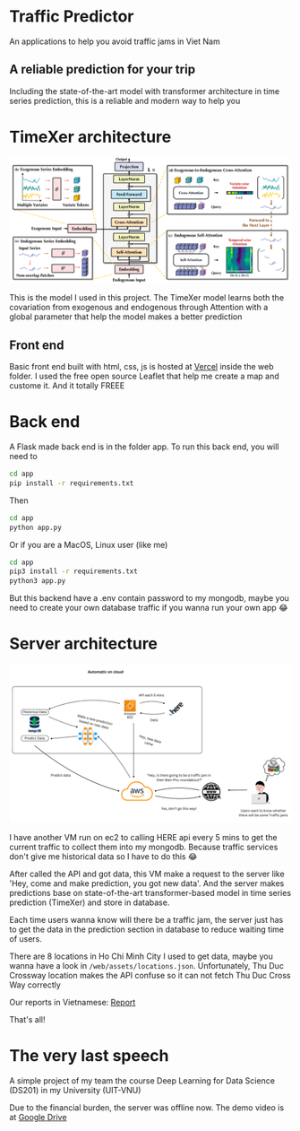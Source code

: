 # Traffic Predictor
 
 An applications to help you avoid traffic jams in Viet Nam

 ## A reliable prediction for your trip

Including the state-of-the-art model with transformer architecture in time series prediction, this is a reliable and modern way to help you

# TimeXer architecture

![TimeXer architecture](/image/timexer_architecture.png)

This is the model I used in this project. The TimeXer model learns both the covariation from exogenous and endogenous through Attention with a global parameter that help the model makes a better prediction 

## Front end
Basic front end built with html, css, js is hosted at [Vercel](https://traffic-predictor-one.vercel.app/) inside the web folder. I used the free open source Leaflet that help me create a map and custome it. And it totally FREEE

# Back end
A Flask made back end is in the folder app. To run this back end, you will need to 

```bash
cd app
pip install -r requirements.txt
```

Then

```bash
cd app
python app.py
```

Or if you are a MacOS, Linux user (like me) 

```bash
cd app
pip3 install -r requirements.txt
python3 app.py
```

But this backend have a .env contain password to my mongodb, maybe you need to create your own database traffic if you wanna run your own app :joy:

# Server architecture
![Architecture of back end](image/architecture.png)

I have another VM run on ec2 to calling HERE api every 5 mins to get the current traffic to collect them into my mongodb. Because traffic services don't give me historical data so I have to do this :joy:

After called the API and got data, this VM make a request to the server like 'Hey, come and make prediction, you got new data'. And the server makes predictions base on state-of-the-art transformer-based model in time series prediction (TimeXer) and store in database.

Each time users wanna know will there be a traffic jam, the server just has to get the data in the prediction section in database to reduce waiting time of users.

There are 8 locations in Ho Chi Minh City I used to get data, maybe you wanna have a look in ```/web/assets/locations.json```. Unfortunately, Thu Duc Crossway location makes the API confuse so it can not fetch Thu Duc Cross Way correctly

Our reports in Vietnamese: [Report](Report.pdf)

That's all! 

# The very last speech

A simple project of my team the course Deep Learning for Data Science (DS201) in my University (UIT-VNU)

Due to the financial burden, the server was offline now. The demo video is at [Google Drive](https://drive.google.com/file/d/1mamEGHzSNm7dcN8Vu6hDZNIEtI02sKzh/view?usp=sharing)
